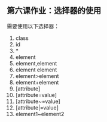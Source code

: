 ## 第六课作业：选择器的使用

需要使用以下选择器：<br/>
1. class<br/>
2. id<br/>
3. *<br/>
4. element<br/>
5. element,element<br/>
6. element element<br/>
7. element>element<br/>
8. element+element<br/>
9. [attribute]<br/>
10. [attribute=value]<br/>
11. [attribute~=value]<br/>
12. [attribute|=value]<br/>
13. element1~element2<br/>

